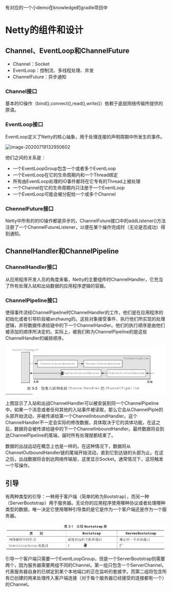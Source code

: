  有对应的一个小demo在knowledge的gradle项目中

# Netty的组件和设计

## Channel、EventLoop和ChannelFuture

- Channel：Socket
- EventLoop：控制流、多线程处理、并发
- ChannelFuture：异步通知

### Channel接口

基本的IO操作（bind(),connect(),read(),write()）依赖于底层网络传输所提供的原语。

### EventLoop接口

EventLoop定义了Netty的核心抽象，用于处理连接的声明周期中所发生的事件。

![image-20200719132950602](picture/netty-in-action.png)

他们之间的关系是：

- 一个EventLoopGroup包含一个或者多个EventLoop
- 一个EventLoop在它的生命周期内和一个Thread绑定
- 所有由EventLoop处理的IO事件都将在它专有的Thread上被处理
- 一个Channel在它的生命周期内只注册于一个EventLoop
- 一个EventLoop可能会被分配给一个或多个Channel

### ChennelFuture接口

Netty中所有的的IO操作都是异步的，ChannelFuture接口中的addListener()方法注册了一个ChannelFutureListener，以便在某个操作完成时（无论是否成功）得到通知。

## ChannelHandler和ChannelPipeline

### ChannelHandler接口

从应用程序开发人员的角度来看，Netty的主要组件时ChannelHandler，它充当了所有处理入站和出站数据的应用程序逻辑的容器。

### ChannelPipeline接口

使得事件流经ChannelPipeline时ChannelHandler的工作，他们是在应用程序的初始化或者引导阶段被anzhaung的。这些对象接受事件、执行他们所实现的处理逻辑，并将数据传递给链中的下一个ChannelHandler。他们的执行顺序是由他们被添加的顺序所决定的。实际上，被我们称为ChannelPipeline的是这些ChannelHandler的编排顺序。

![image-20200719134123082](picture/image-20200719134123082.png)

上图显示了入站和出战ChannelHandler可以被安装到同一个ChannelPipeline中。如果一个消息或者任何其他的入站事件被读取，那么它会从ChannelPiple的头部开始流动，并被传递给第一个ChannelInboundHandler。这个ChannelHandler不一定会实际的修改数据，具体取决于它的具体功能，在这之后，数据将会被传递给链中的下一个ChannelInboundHandler。最终数据将会到达ChannelPipeline的尾端，届时所有处理就都结束了。

数据的出战运动在概念上也是一样的。在这种情况下，数据将从ChannelOutboundHandler链的尾端开始流动，直到它到达链的头部为止。在这之后，出战数据将会到达网络传输层，这里显示Socket。通常情况下，这将触发一个写操作。

## 引导

有两种类型的引导：一种用于客户端（简单的称为Bootstrap），而另一种（ServerBootstrap）用于服务器。无论你的应用程序使用哪种协议或者处理哪种类型的数据，唯一决定它使用哪种引导类的是它是作为一个客户端还是作为一个服务器。

![image-20200719135550232](image-20200719135550232.png)

引导一个客户端只需要一个EventLoopGroup，但是一个ServerBootstrap则需要两个，因为服务器需要两组不同的Channel。第一组只包含一个ServerChannel，代表服务器自身的已绑定到某个本地端口的正在监听的套接字。而第二组将包含所有已创建的用来处理传入客户端连接（对于每个服务器已经接受的连接都有一个）的Channel。